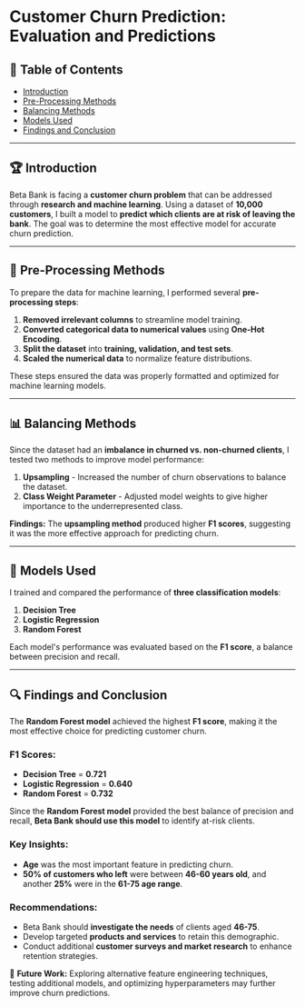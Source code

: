# Customer Churn Prediction: Evaluation and Predictions

## 📌 Table of Contents
- [Introduction](#introduction)
- [Pre-Processing Methods](#pre-processing-methods)
- [Balancing Methods](#balancing-methods)
- [Models Used](#models-used)
- [Findings and Conclusion](#findings-and-conclusion)

---

## 🏆 Introduction
Beta Bank is facing a **customer churn problem** that can be addressed through **research and machine learning**. Using a dataset of **10,000 customers**, I built a model to **predict which clients are at risk of leaving the bank**. The goal was to determine the most effective model for accurate churn prediction.

---

## 🔬 Pre-Processing Methods
To prepare the data for machine learning, I performed several **pre-processing steps**:
1. **Removed irrelevant columns** to streamline model training.
2. **Converted categorical data to numerical values** using **One-Hot Encoding**.
3. **Split the dataset** into **training, validation, and test sets**.
4. **Scaled the numerical data** to normalize feature distributions.

These steps ensured the data was properly formatted and optimized for machine learning models.

---

## 📊 Balancing Methods
Since the dataset had an **imbalance in churned vs. non-churned clients**, I tested two methods to improve model performance:
1. **Upsampling** - Increased the number of churn observations to balance the dataset.
2. **Class Weight Parameter** - Adjusted model weights to give higher importance to the underrepresented class.

**Findings:** The **upsampling method** produced higher **F1 scores**, suggesting it was the more effective approach for predicting churn.

---

## 🎯 Models Used
I trained and compared the performance of **three classification models**:
1. **Decision Tree**
2. **Logistic Regression**
3. **Random Forest**

Each model's performance was evaluated based on the **F1 score**, a balance between precision and recall.

---

## 🔍 Findings and Conclusion
The **Random Forest model** achieved the highest **F1 score**, making it the most effective choice for predicting customer churn.

### **F1 Scores:**
- **Decision Tree** = **0.721**
- **Logistic Regression** = **0.640**
- **Random Forest** = **0.732**

Since the **Random Forest model** provided the best balance of precision and recall, **Beta Bank should use this model** to identify at-risk clients.

### **Key Insights:**
- **Age** was the most important feature in predicting churn.
- **50% of customers who left** were between **46-60 years old**, and another **25%** were in the **61-75 age range**.

### **Recommendations:**
- Beta Bank should **investigate the needs** of clients aged **46-75**.
- Develop targeted **products and services** to retain this demographic.
- Conduct additional **customer surveys and market research** to enhance retention strategies.

🚀 **Future Work:** Exploring alternative feature engineering techniques, testing additional models, and optimizing hyperparameters may further improve churn predictions.

